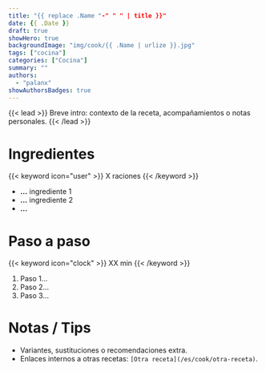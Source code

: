 ```yaml
---
title: "{{ replace .Name "-" " " | title }}"
date: {{ .Date }}
draft: true
showHero: true
backgroundImage: "img/cook/{{ .Name | urlize }}.jpg"
tags: ["cocina"]
categories: ["Cocina"]
summary: ""
authors:
  - "palanx"
showAuthorsBadges: true
---
```


{{< lead >}}
Breve intro: contexto de la receta, acompañamientos o notas personales.
{{< /lead >}}

# Ingredientes
{{< keyword icon="user" >}} X raciones {{< /keyword >}}
* **…** ingrediente 1
* **…** ingrediente 2
* **…**

# Paso a paso
{{< keyword icon="clock" >}} XX min {{< /keyword >}}
1. Paso 1…
2. Paso 2…
3. Paso 3…

# Notas / Tips
- Variantes, sustituciones o recomendaciones extra.
- Enlaces internos a otras recetas: `[Otra receta](/es/cook/otra-receta)`.
